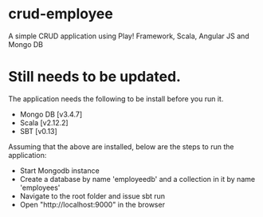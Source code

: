 # crud-employee
A simple CRUD application using Play! Framework, Scala, Angular JS and Mongo DB

# Still needs to be updated.

The application needs the following to be install before you run it.
- Mongo DB [v3.4.7]
- Scala [v2.12.2]
- SBT [v0.13]

Assuming that the above are installed, below are the steps to run the application:

- Start Mongodb instance
- Create a database by name 'employeedb' and a collection in it by name 'employees'
- Navigate to the root folder and issue sbt run
- Open "http://localhost:9000" in the browser
